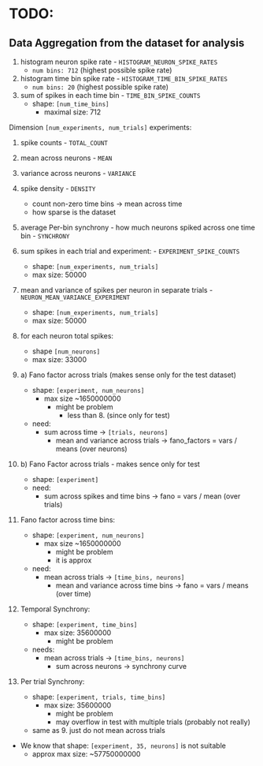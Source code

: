 # TODO:

## Data Aggregation from the dataset for analysis
1. histogram neuron spike rate - `HISTOGRAM_NEURON_SPIKE_RATES`
    - `num bins: 712` (highest possible spike rate)
2. histogram time bin spike rate - `HISTOGRAM_TIME_BIN_SPIKE_RATES`
    - `num bins: 20` (highest possible spike rate)
3. sum of spikes in each time bin - `TIME_BIN_SPIKE_COUNTS`
    - shape:    `[num_time_bins]`
        - maximal size: 712

Dimension `[num_experiments, num_trials]` experiments:
1. spike counts - `TOTAL_COUNT`
2. mean across neurons - `MEAN`
3. variance across neurons - `VARIANCE`
4. spike density - `DENSITY`
    - count non-zero time bins -> mean across time
    - how sparse is the dataset
5. average Per-bin synchrony - how much neurons spiked across one time bin - `SYNCHRONY`

4. sum spikes in each trial and experiment: - `EXPERIMENT_SPIKE_COUNTS`
    - shape:    `[num_experiments, num_trials]`
    - max size: 50000
5. mean and variance of spikes per neuron in separate trials - `NEURON_MEAN_VARIANCE_EXPERIMENT`
    - shape: `[num_experiments, num_trials]`
    - max size: 50000
6. for each neuron total spikes: 
    - shape `[num_neurons]`
    - max size: 33000
7. a) Fano factor across trials (makes sense only for the test dataset)
    - shape: `[experiment, num_neurons]`
        - max size ~1650000000
            - might be problem
                - less than 8. (since only for test)
    - need:
        - sum across time -> `[trials, neurons]`
            - mean and variance across trials -> fano_factors = vars / means (over neurons)
7. b) Fano Factor across trials - makes sence only for test
    - shape: `[experiment]`
    - need:
        - sum across spikes and time bins -> fano = vars / mean (over trials)
8. Fano factor across time bins:
    - shape: `[experiment, num_neurons]`
        - max size ~1650000000
            - might be problem
            - it is approx 
    - need:
        - mean across trials -> `[time_bins, neurons]`
            - mean and variance across time bins -> fano = vars / means (over time)
9. Temporal Synchrony:
    - shape: `[experiment, time_bins]`
        - max size: 35600000
            - might be problem
    - needs:
        - mean across trials -> `[time_bins, neurons]`
            - sum across neurons -> synchrony curve
10. Per trial Synchrony:
    - shape: `[experiment, trials, time_bins]`
        - max size: 35600000
            - might be problem
            - may overflow in test with multiple trials (probably not really)
    - same as 9. just do not mean across trials

- We know that shape: `[experiment, 35, neurons]` is not suitable
    - approx max size: ~57750000000